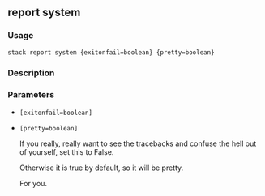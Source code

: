 ## report system

### Usage

`stack report system {exitonfail=boolean} {pretty=boolean}`

### Description


	

### Parameters
* `[exitonfail=boolean]`
* `[pretty=boolean]`

   If you really, really want to see the tracebacks and confuse
	the hell out of yourself, set this to False. 

	Otherwise it is true by default, so it will be pretty.

	For you.


